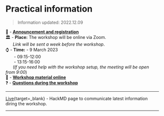 # Practical information

> Information updated: 2022.12.09

:loudspeaker: - [**Announcement and registration**](https://www.uppmax.uu.se/support/courses-and-workshops/singularity-workshop-announcement/)  
:classical_building: -  **Place:** The workshop will be online via Zoom.  
&nbsp;&nbsp;&nbsp;&nbsp;&nbsp;&nbsp;_Link will be sent a week before the workshop_.  
:watch: - **Time:** - 9 March 2023  
&nbsp;&nbsp;&nbsp;&nbsp;&nbsp;&nbsp; - 09:15-12:00  
&nbsp;&nbsp;&nbsp;&nbsp;&nbsp;&nbsp; - 13:15-16:00  
&nbsp;&nbsp;&nbsp;&nbsp;&nbsp;&nbsp;(_If you need help with the workshop setup, the meeting will be open from 9:00_)  
:book: - [**Workshop material online**](https://pmitev.github.io/UPPMAX-Singularity-workshop/)  
:question: - [**Questions during the workshop**](https://hackmd.io/@pmitev/Singularity_FAQ_20220928)

---

[Live](https://hackmd.io/@pmitev/UPPMAX-Singularity-workshop){target=_blank} - HackMD page to communicate latest information diring the workshop.

---
